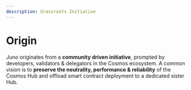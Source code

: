 ```yaml
---
description: Grassroots Initiative
---
```


# Origin

Juno originates from a **community driven initiative**, prompted by developers, validators & delegators in the Cosmos ecosystem. A common vision is to **preserve the neutrality, performance & reliability** of the Cosmos Hub and offload smart contract deployment to a dedicated sister Hub.



